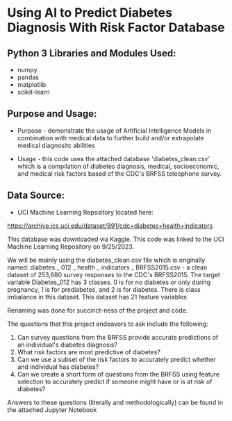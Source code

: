 # Using AI to Predict Diabetes Diagnosis With Risk Factor Database

## Python 3 Libraries and Modules Used:
- numpy
- pandas
- matplotlib
- scikit-learn

## Purpose and Usage:

- Purpose - demonstrate the usage of Artificial Intelligence Models in combination with medical data to further build and/or extrapolate medical diagnositc abilities

- Usage - this code uses the attached database 'diabetes_clean.csv' which is a compilation of diabetes diagnosis, medical, socioeconomic, and medical risk factors based of the CDC's BRFSS teleophone survey.
  
## Data Source:
- UCI Machine Learning Repository located here:

https://archive.ics.uci.edu/dataset/891/cdc+diabetes+health+indicators

This database was downloaded via Kaggle. This code was linked to the UCI Machine Learning Repository on 9/25/2023.

We will be mainly using the diabetes_clean.csv file which is originally named:
diabetes _ 012 _ health _ indicators _ BRFSS2015.csv - a clean dataset of 253,680 survey responses to the CDC's BRFSS2015. The target variable Diabetes_012 has 3 classes. 0 is for no diabetes or only during pregnancy, 1 is for prediabetes, and 2 is for diabetes. There is class imbalance in this dataset. This dataset has 21 feature variables

Renaming was done for succinct-ness of the project and code.

The questions that this project endeavors to ask include the following:

1) Can survey questions from the BRFSS provide accurate predictions of an individual's diabetes diagnosis?
2) What risk factors are most predictive of diabetes?
3) Can we use a subset of the risk factors to accurately predict whether and individual has diabetes?
4) Can we create a short form of questions from the BRFSS using feature selection to accurately predict if someone might have or is at risk of diabetes?

Answers to these questions (literally and methodologically) can be found in the attached Jupyter Notebook
